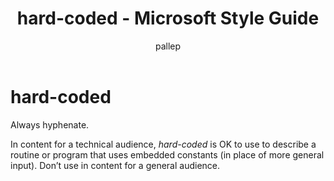 ﻿---
title: hard-coded - Microsoft Style Guide
author: pallep
ms.author: pallep
ms.date: 01/19/2018
ms.topic: article
ms.prod: non-product-specific
---

# hard-coded

Always hyphenate. 

In content for a technical audience, *hard-coded*
is OK to use to describe a routine or program that uses embedded
constants (in place of more general input). Don’t use in content for a
general audience.
